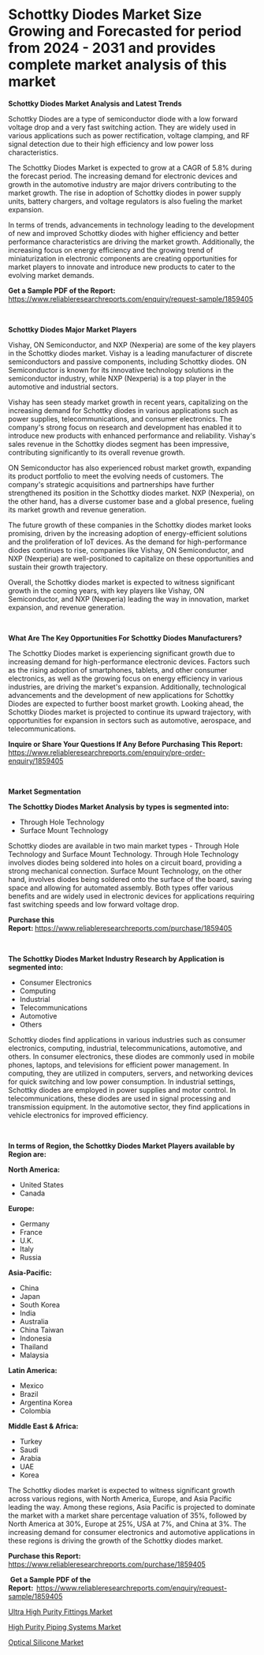 <p><h1>Schottky Diodes Market Size Growing and Forecasted for period from 2024 - 2031 and provides complete market analysis of this market</h1></p><p><strong>Schottky Diodes Market Analysis and Latest Trends</strong></p>
<p><p>Schottky Diodes are a type of semiconductor diode with a low forward voltage drop and a very fast switching action. They are widely used in various applications such as power rectification, voltage clamping, and RF signal detection due to their high efficiency and low power loss characteristics.</p><p>The Schottky Diodes Market is expected to grow at a CAGR of 5.8% during the forecast period. The increasing demand for electronic devices and growth in the automotive industry are major drivers contributing to the market growth. The rise in adoption of Schottky diodes in power supply units, battery chargers, and voltage regulators is also fueling the market expansion.</p><p>In terms of trends, advancements in technology leading to the development of new and improved Schottky diodes with higher efficiency and better performance characteristics are driving the market growth. Additionally, the increasing focus on energy efficiency and the growing trend of miniaturization in electronic components are creating opportunities for market players to innovate and introduce new products to cater to the evolving market demands.</p></p>
<p><strong>Get a Sample PDF of the Report:&nbsp;</strong> <a href="https://www.reliableresearchreports.com/enquiry/request-sample/1859405">https://www.reliableresearchreports.com/enquiry/request-sample/1859405</a></p>
<p>&nbsp;</p>
<p><strong>Schottky Diodes Major Market Players</strong></p>
<p><p>Vishay, ON Semiconductor, and NXP (Nexperia) are some of the key players in the Schottky diodes market. Vishay is a leading manufacturer of discrete semiconductors and passive components, including Schottky diodes. ON Semiconductor is known for its innovative technology solutions in the semiconductor industry, while NXP (Nexperia) is a top player in the automotive and industrial sectors.</p><p>Vishay has seen steady market growth in recent years, capitalizing on the increasing demand for Schottky diodes in various applications such as power supplies, telecommunications, and consumer electronics. The company's strong focus on research and development has enabled it to introduce new products with enhanced performance and reliability. Vishay's sales revenue in the Schottky diodes segment has been impressive, contributing significantly to its overall revenue growth.</p><p>ON Semiconductor has also experienced robust market growth, expanding its product portfolio to meet the evolving needs of customers. The company's strategic acquisitions and partnerships have further strengthened its position in the Schottky diodes market. NXP (Nexperia), on the other hand, has a diverse customer base and a global presence, fueling its market growth and revenue generation.</p><p>The future growth of these companies in the Schottky diodes market looks promising, driven by the increasing adoption of energy-efficient solutions and the proliferation of IoT devices. As the demand for high-performance diodes continues to rise, companies like Vishay, ON Semiconductor, and NXP (Nexperia) are well-positioned to capitalize on these opportunities and sustain their growth trajectory.</p><p>Overall, the Schottky diodes market is expected to witness significant growth in the coming years, with key players like Vishay, ON Semiconductor, and NXP (Nexperia) leading the way in innovation, market expansion, and revenue generation.</p></p>
<p>&nbsp;</p>
<p><strong>What Are The Key Opportunities For Schottky Diodes Manufacturers?</strong></p>
<p><p>The Schottky Diodes market is experiencing significant growth due to increasing demand for high-performance electronic devices. Factors such as the rising adoption of smartphones, tablets, and other consumer electronics, as well as the growing focus on energy efficiency in various industries, are driving the market's expansion. Additionally, technological advancements and the development of new applications for Schottky Diodes are expected to further boost market growth. Looking ahead, the Schottky Diodes market is projected to continue its upward trajectory, with opportunities for expansion in sectors such as automotive, aerospace, and telecommunications.</p></p>
<p><strong>Inquire or Share Your Questions If Any Before Purchasing This Report:</strong> <a href="https://www.reliableresearchreports.com/enquiry/pre-order-enquiry/1859405">https://www.reliableresearchreports.com/enquiry/pre-order-enquiry/1859405</a></p>
<p>&nbsp;</p>
<p><strong>Market Segmentation</strong></p>
<p><strong>The Schottky Diodes Market Analysis by types is segmented into:</strong></p>
<p><ul><li>Through Hole Technology</li><li>Surface Mount Technology</li></ul></p>
<p><p>Schottky diodes are available in two main market types - Through Hole Technology and Surface Mount Technology. Through Hole Technology involves diodes being soldered into holes on a circuit board, providing a strong mechanical connection. Surface Mount Technology, on the other hand, involves diodes being soldered onto the surface of the board, saving space and allowing for automated assembly. Both types offer various benefits and are widely used in electronic devices for applications requiring fast switching speeds and low forward voltage drop.</p></p>
<p><strong>Purchase this Report:&nbsp;</strong><a href="https://www.reliableresearchreports.com/purchase/1859405">https://www.reliableresearchreports.com/purchase/1859405</a></p>
<p>&nbsp;</p>
<p><strong>The Schottky Diodes Market Industry Research by Application is segmented into:</strong></p>
<p><ul><li>Consumer Electronics</li><li>Computing</li><li>Industrial</li><li>Telecommunications</li><li>Automotive</li><li>Others</li></ul></p>
<p><p>Schottky diodes find applications in various industries such as consumer electronics, computing, industrial, telecommunications, automotive, and others. In consumer electronics, these diodes are commonly used in mobile phones, laptops, and televisions for efficient power management. In computing, they are utilized in computers, servers, and networking devices for quick switching and low power consumption. In industrial settings, Schottky diodes are employed in power supplies and motor control. In telecommunications, these diodes are used in signal processing and transmission equipment. In the automotive sector, they find applications in vehicle electronics for improved efficiency.</p></p>
<p>&nbsp;</p>
<p><strong>In terms of Region, the Schottky Diodes Market Players available by Region are:</strong></p>
<p>
    <p> <strong> North America: </strong>
        <ul>
            <li>United States</li>
            <li>Canada</li>
        </ul>
        </p> 
    <p> <strong> Europe: </strong>
        <ul>
            <li>Germany</li>
            <li>France</li>
            <li>U.K.</li>
            <li>Italy</li>
            <li>Russia</li>
        </ul>
        </p> 
    <p> <strong> Asia-Pacific: </strong>
        <ul>
            <li>China</li>
            <li>Japan</li>
            <li>South Korea</li>
            <li>India</li>
            <li>Australia</li>
            <li>China Taiwan</li>
            <li>Indonesia</li>
            <li>Thailand</li>
            <li>Malaysia</li>
        </ul>
        </p> 
    <p> <strong> Latin America: </strong>
        <ul>
            <li>Mexico</li>
            <li>Brazil</li>
            <li>Argentina Korea</li>
            <li>Colombia</li>
        </ul>
        </p> 
    <p> <strong> Middle East & Africa: </strong>
        <ul>
            <li>Turkey</li>
            <li>Saudi</li>
            <li>Arabia</li>
            <li>UAE</li>
            <li>Korea</li>
        </ul>
    </p>
    </p>
<p><p>The Schottky diodes market is expected to witness significant growth across various regions, with North America, Europe, and Asia Pacific leading the way. Among these regions, Asia Pacific is projected to dominate the market with a market share percentage valuation of 35%, followed by North America at 30%, Europe at 25%, USA at 7%, and China at 3%. The increasing demand for consumer electronics and automotive applications in these regions is driving the growth of the Schottky diodes market.</p></p>
<p><strong>Purchase this Report: </strong><a href="https://www.reliableresearchreports.com/purchase/1859405">https://www.reliableresearchreports.com/purchase/1859405</a></p>
<p>&nbsp;<strong>Get a Sample PDF of the Report:&nbsp;&nbsp;</strong><a href="https://www.reliableresearchreports.com/enquiry/request-sample/1859405">https://www.reliableresearchreports.com/enquiry/request-sample/1859405</a></p>
<p><strong></strong></p>
<p><p><a href="https://flame-sidecar-702.notion.site/Ultra-High-Purity-Fittings-Market-Size-Furnishes-Valuable-Information-Encompassing-Market-Share-Mar-f589f184155c4385ade9c920c73b1dfd">Ultra High Purity Fittings Market</a></p><p><a href="https://pretty-mail-caf.notion.site/High-Purity-Piping-Systems-Market-Research-Report-The-Key-To-Successful-Business-Strategy-Forecaste-77d7356dcd40449f95b7a6198f8b57ee">High Purity Piping Systems Market</a></p><p><a href="https://full-wildebeest-80b.notion.site/Optical-Silicone-Market-Growth-Market-Trends-COVID-19-Impact-and-Forecasts-for-period-from-2024--1759cde7fc834a968e877c3e5ce5fc8e">Optical Silicone Market</a></p></p>